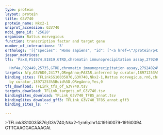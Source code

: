```yaml
---
type: protein
layout: protein
title: G3V740
protein_name: Nkx2-1
uniprot_accession: G3V740
ncbi_gene_id: '25628'
organism: Rattus norvegicus
function: transcription factor and target gene
number_of_interactions: '3'
orthologs: '[{"species": "Homo sapiens", "id": ["<a href=\"/protein/p43699\">P43699</a>"]}, {"species": "Danio rerio", "id": ["<a href=\"/protein/b3dh68\">B3DH68</a>"]}, {"species": "Mus musculus", "id": ["<a href=\"/protein/p50220\">P50220</a>"]}]'
jaspar_matrices: 
tfs: 'Pax8,P51974,81819,GTRD,chromatin immunoprecipitation assay,27924024%5Buid%5D,No

  Hnf4a,P22449,25735,GTRD,chromatin immunoprecipitation assay,27924024%5Buid%5D,No'
targets: Afp,G3V6D0,24177,ORegAnno;PAZAR,inferred by curator,18971253%5Buid%5D+OR+26578589%5Buid%5D,No
binding_sites: TFLinkSS10035876,G3V740,Nkx2-1,Rattus norvegicus,rn6,chr14,19160079,19160094,-,rn6&position=chr14:19160079-19160094,inferred
  by curator,18971253%5Buid%5D,ORegAnno,Yes,0
tfs_download: TFLink_tfs_of_G3V740.tsv
targets_download: TFLink_targets_of_G3V740.tsv
bindingSites_download: TFLink_G3V740_TFBS_annot.tsv
bindingSites_download_gff3: TFLink_G3V740_TFBS_annot.gff3
binding_sites_ls: ''

---
```

\>TFLinkSS10035876;G3V740;Nkx2-1;rn6;chr14:19160079-19160094\GTTCAAGGACAAAGA\